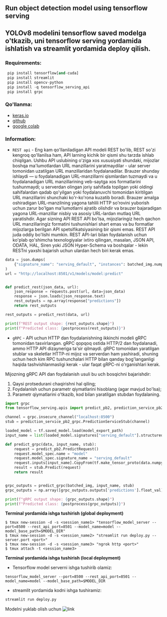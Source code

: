 ## Run object detection model using tensorflow serving

## YOLOv8 modelini tensorflow saved modelga o'tkazib, uni tensorflow serving yordamida ishlatish va streamlit yordamida deploy qilish.


### **Requirements:**
```python
 pip install tensorflow[and-cuda]
 pip install streamlit
 pip install opencv-python
 pip install -q tensorflow_serving_api
 pip install grpc
```

### **Qo'llanma:**

* [keras.io](https://keras.io/examples/keras_recipes/tf_serving/)
* [github](https://github.com/keras-team/keras-io/blob/master/examples/keras_recipes/tf_serving.py)
* [google colab](https://colab.research.google.com/github/keras-team/keras-io/blob/master/examples/keras_recipes/ipynb/tf_serving.ipynb)

### **Information:**

* ``` REST api ``` - Eng kam qo'llaniladigan API modeli REST bo'lib, REST so'zi kengroq qo'llanilsa ham, API larning kichik bir qismi shu tarzda ishlab chiqilgan. Ushbu API uslubining o'ziga xos xususiyati shundaki, mijozlar boshqa ma'lumotlardan URL manzillarini yaratmaydilar - ular server tomonidan uzatilgan URL manzillaridan foydalanadilar. Brauzer shunday ishlaydi — u foydalanadigan URL-manzillarni qismlardan tuzmaydi va u foydalanadigan URL manzillarining veb-saytga xos formatlarini tushunmaydi; u serverdan olingan joriy sahifada topilgan yoki oldingi sahifalardan qadab qo'yilgan yoki foydalanuvchi tomonidan kiritilgan URL manzillarini shunchaki ko'r-ko'rona kuzatib boradi. Brauzer amalga oshiradigan URL-manzilning yagona tahlili HTTP so'rovini yuborish uchun zarur bo'lgan ma'lumotlarni ajratib olishdir va brauzer bajaradigan yagona URL-manzillar nisbiy va asosiy URL-lardan mutlaq URL yaratishdir. Agar sizning API REST API bo'lsa, mijozlaringiz hech qachon URL manzillaringiz formatini tushunishlari shart emas va bu formatlar mijozlarga berilgan API spetsifikatsiyasining bir qismi emas. REST API juda oddiy bo'lishi mumkin. REST API-lari bilan foydalanish uchun ko'plab qo'shimcha texnologiyalar ixtiro qilingan, masalan, JSON API, ODATA, HAL, Siren yoki JSON Hyper-Schema va boshqalar - lekin RESTni yaxshi bajarish uchun ulardan hech biri kerak emas.

```python
data = json.dumps(
    {"signature_name": "serving_default", "instances": batched_img.numpy().tolist()}
)
url = "http://localhost:8501/v1/models/model:predict"


def predict_rest(json_data, url):
    json_response = requests.post(url, data=json_data)
    response = json.loads(json_response.text)
    rest_outputs = np.array(response["predictions"])
    return rest_outputs

rest_outputs = predict_rest(data, url)

print(f"REST output shape: {rest_outputs.shape}")
print(f"Predicted class: {postprocess(rest_outputs)}")
```


* ``` gRPC ``` - API uchun HTTP dan foydalanishning ikkinchi modeli gRPC tomonidan tasvirlangan. gRPC qopqoq ostida HTTP/2 dan foydalanadi, ammo HTTP API dizayneriga ta'sir qilmaydi. gRPC tomonidan yaratilgan stublar va skeletlar HTTP-ni mijoz va serverdan ham yashiradi, shuning uchun hech kim RPC tushunchalari HTTP bilan qanday bog'langanligi haqida tashvishlanmasligi kerak - ular faqat gRPC-ni o'rganishlari kerak.

Mijozning gRPC API dan foydalanish usuli bu uch bosqichni bajarishdir:

1. Qaysi protsedurani chaqirishni hal qiling;
2. Foydalanish uchun parametr qiymatlarini hisoblang (agar mavjud bo'lsa);
3. Parametr qiymatlarini o'tkazib, kod bilan yaratilgan stubdan foydalaning.

```python
import grpc
from tensorflow_serving.apis import predict_pb2, prediction_service_pb2_grpc

channel = grpc.insecure_channel("localhost:8500")
stub = prediction_service_pb2_grpc.PredictionServiceStub(channel)

loaded_model = tf.saved_model.load(model_export_path)
input_name = list(loaded_model.signatures["serving_default"].structured_input_signature[1].keys())[0]

def predict_grpc(data, input_name, stub):
    request = predict_pb2.PredictRequest()
    request.model_spec.name = "model"
    request.model_spec.signature_name = "serving_default"
    request.inputs[input_name].CopyFrom(tf.make_tensor_proto(data.numpy().tolist()))
    result = stub.Predict(request)
    return result


grpc_outputs = predict_grpc(batched_img, input_name, stub)
grpc_outputs = np.array([grpc_outputs.outputs['predictions'].float_val])

print(f"gRPC output shape: {grpc_outputs.shape}")
print(f"Predicted class: {postprocess(grpc_outputs)}")
```

**Terminal yordamida ishga tushirish (global deployment)**

```shell
$ tmux new-session -d -s <session_name1> "tensorflow_model_server --port=8500 --rest_api_port=8501 --model_name=model --model_base_path=$MODEL_DIR"
$ tmux new-session -d -s <session_name2> "streamlit run deploy.py --server.port <port>"
$ tmux new-session -d -s <session_name3> "ngrok http <port>"
$ tmux attach -t <session_name3>
```

**Terminal yordamida ishga tushirish (local deployment)**
* Tensorflow model serverni ishga tushirib olamiz:
```shell
tensorflow_model_server --port=8500 --rest_api_port=8501 --model_name=model --model_base_path=$MODEL_DIR
```
* streamlit yordamida kodni ishga tushiramiz:
```python
streamlit run deploy.py
```

Modelni yuklab olish uchun ![link](https://drive.google.com/drive/folders/1lHszpAS8PqkCZjJ2wV212AUoq_LkWxR0?usp=drive_link)
